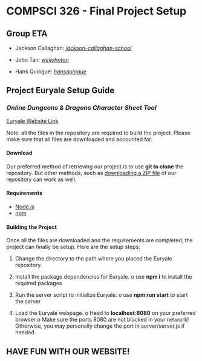 # **COMPSCI 326 - Final Project Setup**

## **Group ETA**

- Jackson Callaghan: *[jackson-callaghan-school](https://github.com/jackson-callaghan-school)*

- John Tan: *[weijohntan](https://github.com/weijohntan)*

- Hans Quiogue: *[hansquiogue](https://github.com/hansquiogue)*


## **Project Euryale Setup Guide**

### *Online Dungeons & Dragons Character Sheet Tool*

[Euryale Website Link](https://pacific-cove-11560.herokuapp.com/)

Note: all the files in the repository are required to build the project. Please make sure that all files are downloaded and accounted for.

#### **Download**

Our preferred method of retrieving our project is to use **git to clone** the repository. But other methods, such as [downloading a ZIP file](https://github.com/hansquiogue/cs326-final-eta/archive/master.zip) of our repository can work as well.

#### **Requirements**

-    [Node.js]( https://nodejs.org/en/)
-    [npm]( https://docs.npmjs.com/downloading-and-installing-node-js-and-npm)

#### **Building the Project**

Once all the files are downloaded and the requirements are completed, the project can finally be setup. Here are the setup steps:

1.    Change the directory to the path where you placed the Euryale repository.

2.    Install the package dependencies for Euryale.
    o    use **npm i** to install the required packages

3.    Run the server script to initialize Euryale.
    o    use **npm run start** to start the server

4.    Load the Euryale webpage.
    o    Head to **localhost:8080** on your preferred browser
    o    Make sure the ports 8080 are not blocked in your network! Otherwise, you may personally change the port in server/server.js if needed.


## **HAVE FUN WITH OUR WEBSITE!**
